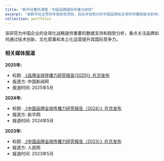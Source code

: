 ```yaml
---
title: "新华社委托课题：中国品牌国际传播力研究"
excerpt: "由新华社主导的年度研究项目，旨在评估和分析中国品牌在全球的传播效能与影响力。该项目通过追踪国际新闻报道、社交媒体数据和消费者调研，发布年度报告，对各行业中国品牌的国际声誉进行排名，并洞察其全球化战略的最新趋势。"
collection: portfolio
---
```


该研究为中国企业的全球化战略提供重要的数据支持和趋势分析，重点关注品牌如何通过技术创新、文化叙事和本土化运营提升其国际竞争力。

### 相关媒体报道

**2025年:**
*   标题: [《品牌全球传播力研究报告(2025)》在沪发布](https://www.chinanews.com.cn/cj/2025/05-13/10215796.shtml)
*   报道方: 中国新闻网
*   报道时间: 2025年5月

**2024年:**
*   标题: [《中国品牌全球传播力研究报告（2024）》在京发布](http.www.xinhuanet.com/enterprise/20240509/1130443974/c.html)
*   报道方: 新华网
*   报道时间: 2024年5月

**2023年:**
*   标题: [《中国品牌全球传播力研究报告（2023）》在京发布](http://finance.people.com.cn/n1/2023/0510/c1004-32683488.html)
*   报道方: 人民网
*   报道时间: 2023年5月